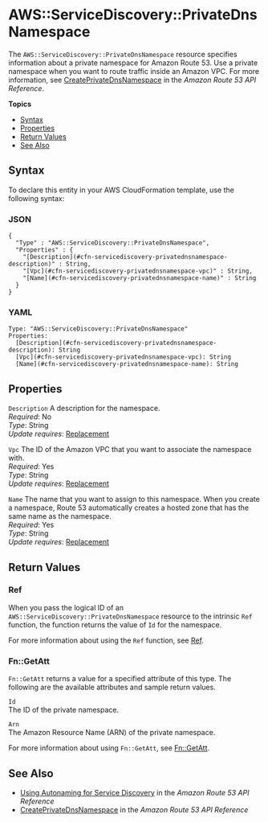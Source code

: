 # AWS::ServiceDiscovery::PrivateDnsNamespace<a name="aws-resource-servicediscovery-privatednsnamespace"></a>

The `AWS::ServiceDiscovery::PrivateDnsNamespace` resource specifies information about a private namespace for Amazon Route 53\. Use a private namespace when you want to route traffic inside an Amazon VPC\. For more information, see [CreatePrivateDnsNamespace](https://docs.aws.amazon.com/Route53/latest/APIReference/API_autonaming_CreatePrivateDnsNamespace.html) in the *Amazon Route 53 API Reference*\.

**Topics**
+ [Syntax](#aws-resource-servicediscovery-privatednsnamespace-syntax)
+ [Properties](#aws-resource-servicediscovery-privatednsnamespace-properties)
+ [Return Values](#aws-resource-servicediscovery-privatednsnamespace-returnvalues)
+ [See Also](#aws-resource-servicediscovery-privatednsnamespace-seealso)

## Syntax<a name="aws-resource-servicediscovery-privatednsnamespace-syntax"></a>

To declare this entity in your AWS CloudFormation template, use the following syntax:

### JSON<a name="aws-resource-servicediscovery-privatednsnamespace-syntax.json"></a>

```
{
  "Type" : "AWS::ServiceDiscovery::PrivateDnsNamespace",
  "Properties" : {
    "[Description](#cfn-servicediscovery-privatednsnamespace-description)" : String,
    "[Vpc](#cfn-servicediscovery-privatednsnamespace-vpc)" : String,
    "[Name](#cfn-servicediscovery-privatednsnamespace-name)" : String
  }
}
```

### YAML<a name="aws-resource-servicediscovery-privatednsnamespace-syntax.yaml"></a>

```
Type: "AWS::ServiceDiscovery::PrivateDnsNamespace"
Properties:
  [Description](#cfn-servicediscovery-privatednsnamespace-description): String
  [Vpc](#cfn-servicediscovery-privatednsnamespace-vpc): String
  [Name](#cfn-servicediscovery-privatednsnamespace-name): String
```

## Properties<a name="aws-resource-servicediscovery-privatednsnamespace-properties"></a>

`Description`  <a name="cfn-servicediscovery-privatednsnamespace-description"></a>
A description for the namespace\.  
*Required*: No  
*Type*: String  
*Update requires*: [Replacement](using-cfn-updating-stacks-update-behaviors.md#update-replacement)

`Vpc`  <a name="cfn-servicediscovery-privatednsnamespace-vpc"></a>
The ID of the Amazon VPC that you want to associate the namespace with\.  
*Required*: Yes  
*Type*: String  
*Update requires*: [Replacement](using-cfn-updating-stacks-update-behaviors.md#update-replacement)

`Name`  <a name="cfn-servicediscovery-privatednsnamespace-name"></a>
The name that you want to assign to this namespace\. When you create a namespace, Route 53 automatically creates a hosted zone that has the same name as the namespace\.  
*Required*: Yes  
*Type*: String  
*Update requires*: [Replacement](using-cfn-updating-stacks-update-behaviors.md#update-replacement)

## Return Values<a name="aws-resource-servicediscovery-privatednsnamespace-returnvalues"></a>

### Ref<a name="aws-resource-servicediscovery-privatednsnamespace-ref"></a>

When you pass the logical ID of an `AWS::ServiceDiscovery::PrivateDnsNamespace` resource to the intrinsic `Ref` function, the function returns the value of `Id` for the namespace\.

For more information about using the `Ref` function, see [Ref](intrinsic-function-reference-ref.md)\.

### Fn::GetAtt<a name="aws-resource-servicediscovery-privatednsnamespace-getatt"></a>

`Fn::GetAtt` returns a value for a specified attribute of this type\. The following are the available attributes and sample return values\.

`Id`  
The ID of the private namespace\.

`Arn`  
The Amazon Resource Name \(ARN\) of the private namespace\.

For more information about using `Fn::GetAtt`, see [Fn::GetAtt](intrinsic-function-reference-getatt.md)\.

## See Also<a name="aws-resource-servicediscovery-privatednsnamespace-seealso"></a>
+ [Using Autonaming for Service Discovery](https://docs.aws.amazon.com/Route53/latest/APIReference/overview-service-discovery.html) in the *Amazon Route 53 API Reference*
+ [CreatePrivateDnsNamespace](https://docs.aws.amazon.com/Route53/latest/APIReference/API_autonaming_CreatePrivateDnsNamespace.html) in the *Amazon Route 53 API Reference*